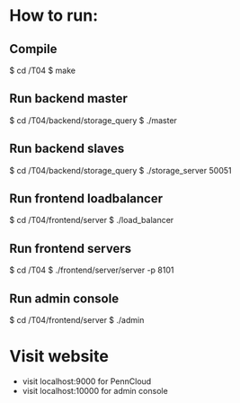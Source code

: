 # How to run:

## Compile
$ cd /T04
$ make

## Run backend master
$ cd /T04/backend/storage_query
$ ./master

## Run backend slaves
$ cd /T04/backend/storage_query
$ ./storage_server 50051

## Run frontend loadbalancer
$ cd /T04/frontend/server
$ ./load_balancer

## Run frontend servers
$ cd /T04
$ ./frontend/server/server -p 8101

## Run admin console
$ cd /T04/frontend/server
$ ./admin

# Visit website
- visit localhost:9000 for PennCloud
- visit localhost:10000 for admin console
